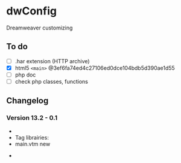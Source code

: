 dwConfig
========

Dreamweaver customizing

## To do
- [ ] .har extension (HTTP archive)
- [x] html5 ```<main>``` @3ef6fa74ed4c27106ed0dce104bdb5d390ae1d55
- [ ] php doc
- [ ] check php classes, functions

## Changelog

### Version 13.2 - 0.1
-
- Tag librairies:
- main.vtm new
* 

